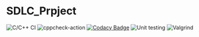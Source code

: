 # SDLC_Prpject
![C/C++ CI](https://github.com/99002626/SDLC_Project/workflows/C/C++%20CI/badge.svg)
![cppcheck-action](https://github.com/99002626/SDLC_Project/workflows/cppcheck-action/badge.svg)
[![Codacy Badge](https://app.codacy.com/project/badge/Grade/cc82799b38874512a74de09a18a9b6f2)](https://www.codacy.com/gh/99002626/SDLC_Project/dashboard?utm_source=github.com&amp;utm_medium=referral&amp;utm_content=99002626/SDLC_Project&amp;utm_campaign=Badge_Grade)
![Unit testing](https://github.com/99002626/SDLC_Project/workflows/Unit%20testing/badge.svg)
![Valgrind](https://github.com/99002626/SDLC_Project/workflows/Valgrind/badge.svg)
